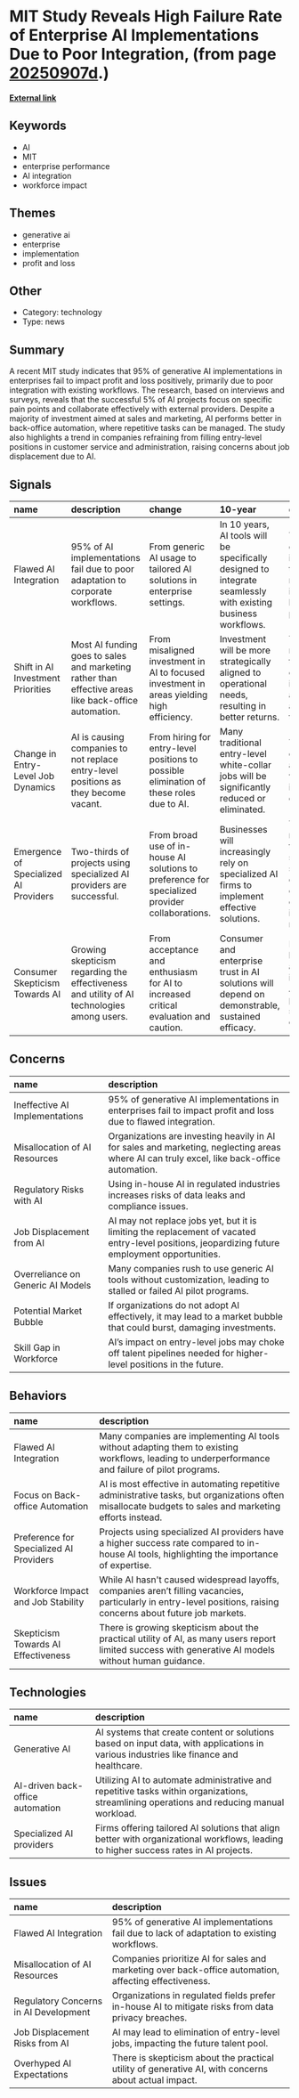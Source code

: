 # __MIT Study Reveals High Failure Rate of Enterprise AI Implementations Due to Poor Integration__, (from page [20250907d](https://kghosh.substack.com/p/20250907d).)

__[External link](https://www.tomshardware.com/tech-industry/artificial-intelligence/95-percent-of-generative-ai-implementations-in-enterprise-have-no-measurable-impact-on-p-and-l-says-mit-flawed-integration-key-reason-why-ai-projects-underperform?utm_source=newsletter.danielmiessler.com&utm_medium=newsletter&utm_campaign=unsupervised-learning-no-495&_bhlid=6812656d49829745e7c0f6c6ce005b4180a9c8bb)__



## Keywords

* AI
* MIT
* enterprise performance
* AI integration
* workforce impact

## Themes

* generative ai
* enterprise
* implementation
* profit and loss

## Other

* Category: technology
* Type: news

## Summary

A recent MIT study indicates that 95% of generative AI implementations in enterprises fail to impact profit and loss positively, primarily due to poor integration with existing workflows. The research, based on interviews and surveys, reveals that the successful 5% of AI projects focus on specific pain points and collaborate effectively with external providers. Despite a majority of investment aimed at sales and marketing, AI performs better in back-office automation, where repetitive tasks can be managed. The study also highlights a trend in companies refraining from filling entry-level positions in customer service and administration, raising concerns about job displacement due to AI.

## Signals

| name                                  | description                                                                                          | change                                                                                         | 10-year                                                                                                       | driving-force                                                                                  |   relevancy |
|:--------------------------------------|:-----------------------------------------------------------------------------------------------------|:-----------------------------------------------------------------------------------------------|:--------------------------------------------------------------------------------------------------------------|:-----------------------------------------------------------------------------------------------|------------:|
| Flawed AI Integration                 | 95% of AI implementations fail due to poor adaptation to corporate workflows.                        | From generic AI usage to tailored AI solutions in enterprise settings.                         | In 10 years, AI tools will be specifically designed to integrate seamlessly with existing business workflows. | The need for effective AI implementation to achieve measurable impact on business performance. |           5 |
| Shift in AI Investment Priorities     | Most AI funding goes to sales and marketing rather than effective areas like back-office automation. | From misaligned investment in AI to focused investment in areas yielding high efficiency.      | Investment will be more strategically aligned to operational needs, resulting in better returns.              | The recognition that AI’s effectiveness is highest in administrative and repetitive tasks.     |           4 |
| Change in Entry-Level Job Dynamics    | AI is causing companies to not replace entry-level positions as they become vacant.                  | From hiring for entry-level positions to possible elimination of these roles due to AI.        | Many traditional entry-level white-collar jobs will be significantly reduced or eliminated.                   | The drive for cost-cutting and efficiency via automation in corporate environments.            |           5 |
| Emergence of Specialized AI Providers | Two-thirds of projects using specialized AI providers are successful.                                | From broad use of in-house AI solutions to preference for specialized provider collaborations. | Businesses will increasingly rely on specialized AI firms to implement effective solutions.                   | The recognition that specialized services deliver better outcomes compared to in-house models. |           4 |
| Consumer Skepticism Towards AI        | Growing skepticism regarding the effectiveness and utility of AI technologies among users.           | From acceptance and enthusiasm for AI to increased critical evaluation and caution.            | Consumer and enterprise trust in AI solutions will depend on demonstrable, sustained efficacy.                | Public backlash against poorly implemented AI and potential scandals in data handling.         |           4 |

## Concerns

| name                              | description                                                                                                                                     |
|:----------------------------------|:------------------------------------------------------------------------------------------------------------------------------------------------|
| Ineffective AI Implementations    | 95% of generative AI implementations in enterprises fail to impact profit and loss due to flawed integration.                                   |
| Misallocation of AI Resources     | Organizations are investing heavily in AI for sales and marketing, neglecting areas where AI can truly excel, like back-office automation.      |
| Regulatory Risks with AI          | Using in-house AI in regulated industries increases risks of data leaks and compliance issues.                                                  |
| Job Displacement from AI          | AI may not replace jobs yet, but it is limiting the replacement of vacated entry-level positions, jeopardizing future employment opportunities. |
| Overreliance on Generic AI Models | Many companies rush to use generic AI tools without customization, leading to stalled or failed AI pilot programs.                              |
| Potential Market Bubble           | If organizations do not adopt AI effectively, it may lead to a market bubble that could burst, damaging investments.                            |
| Skill Gap in Workforce            | AI’s impact on entry-level jobs may choke off talent pipelines needed for higher-level positions in the future.                                 |

## Behaviors

| name                                    | description                                                                                                                                                      |
|:----------------------------------------|:-----------------------------------------------------------------------------------------------------------------------------------------------------------------|
| Flawed AI Integration                   | Many companies are implementing AI tools without adapting them to existing workflows, leading to underperformance and failure of pilot programs.                 |
| Focus on Back-office Automation         | AI is most effective in automating repetitive administrative tasks, but organizations often misallocate budgets to sales and marketing efforts instead.          |
| Preference for Specialized AI Providers | Projects using specialized AI providers have a higher success rate compared to in-house AI tools, highlighting the importance of expertise.                      |
| Workforce Impact and Job Stability      | While AI hasn't caused widespread layoffs, companies aren’t filling vacancies, particularly in entry-level positions, raising concerns about future job markets. |
| Skepticism Towards AI Effectiveness     | There is growing skepticism about the practical utility of AI, as many users report limited success with generative AI models without human guidance.            |

## Technologies

| name                             | description                                                                                                                              |
|:---------------------------------|:-----------------------------------------------------------------------------------------------------------------------------------------|
| Generative AI                    | AI systems that create content or solutions based on input data, with applications in various industries like finance and healthcare.    |
| AI-driven back-office automation | Utilizing AI to automate administrative and repetitive tasks within organizations, streamlining operations and reducing manual workload. |
| Specialized AI providers         | Firms offering tailored AI solutions that align better with organizational workflows, leading to higher success rates in AI projects.    |

## Issues

| name                                  | description                                                                                           |
|:--------------------------------------|:------------------------------------------------------------------------------------------------------|
| Flawed AI Integration                 | 95% of generative AI implementations fail due to lack of adaptation to existing workflows.            |
| Misallocation of AI Resources         | Companies prioritize AI for sales and marketing over back-office automation, affecting effectiveness. |
| Regulatory Concerns in AI Development | Organizations in regulated fields prefer in-house AI to mitigate risks from data privacy breaches.    |
| Job Displacement Risks from AI        | AI may lead to elimination of entry-level jobs, impacting the future talent pool.                     |
| Overhyped AI Expectations             | There is skepticism about the practical utility of generative AI, with concerns about actual impact.  |